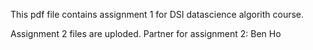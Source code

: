 This pdf file contains assignment 1 for DSI datascience algorith course.

Assignment 2 files are uploded. Partner for assignment 2: Ben Ho
